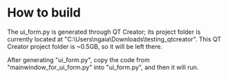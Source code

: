 # How to build

The ui_form.py is generated through QT Creator; its project folder is currently located at "C:\Users\ngaia\Downloads\testing_qtcreator". This QT Creator project folder is ~0.5GB, so it will be left there.

After generating "ui_form.py", copy the code from "mainwindow_for_ui_form.py" into  "ui_form.py", and then it will run.